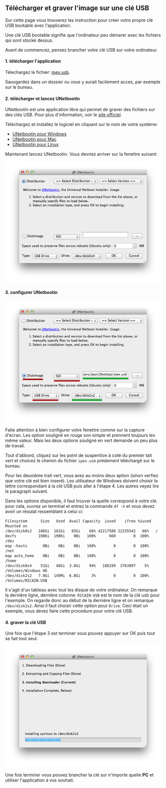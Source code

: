 ## Télécharger et graver l'image sur une clé USB

Sur cette page vous trouverez les instruction pour créer votre propre clé USB bootable avec l'application.

Une clé USB bootable signifie que l'ordinateur peu démarer avec les fichiers qui sont stocké dessus.

Avant de commencez, pensez brancher votre clé USB sur votre ordinateur.

#### 1. télécharger l'application

Télechargez le fichier: [ipex.usb](http://google.com).

Sauvgardez dans un dossier ou vous y aurait facilement acces, par exemple sur le bureau.

#### 2. télécharger et lancez UNetbootin

UNetbootin est une application libre qui permet de graver des fichiers sur des clés USB. Pour plus d'information, voir le [site officiel](http://unetbootin.sourceforge.net/).

Téléchargez et installez le logiciel en cliquant sur le nom de votre systéme:

- [UNetbootin pour Windows](http://unetbootin.sourceforge.net/unetbootin-windows-latest.exe)
- [UNetbootin pour Mac](http://unetbootin.sourceforge.net/unetbootin-mac-latest.zip)
- [UNetbootin pour Linux](http://unetbootin.sourceforge.net/unetbootin-linux-latest)

Maintenant lancez UNetbootin. Vous devriez arriver sur la fenettre suivant:

![capture1](https://raw.githubusercontent.com/S3LLL/IPEXpress/master/dev/wikimg/capture1.png)

#### 3. configurer UNetbootin

![capture2sou](https://raw.githubusercontent.com/S3LLL/IPEXpress/master/dev/wikimg/capture2sou.png)

Faite attention à bien configurer votre fenettre comme sur la capture d'ecran. Les option souligné en rouge son simple et prennent toujours les même valeur. Mais les deux options souligné en vert demande un peu plus de travail.

Tout d'abbord, cliquez sur les point de suspention à coté du premier tait vert et choicez le chemin du fichier `ipex.usb` prédement téléchargé sur le bureau.

Pour les deuxiéme trait vert, vous avez au moins deux aption (sinon verfiez que votre clé est bien inseré). Les utilisateur de Windows doivent choisir la lettre correspondant à la clé USB puis aller à l'étape 4. Les autres veyez lire le paragraph suivant.

Dans les options disponible, il faut trouver la quelle correspond à votre clé. pour cela, ouvrez un terminal et entrez la commande `df -h` et vous devez avoir un résulat ressemblant à celui ci:

```
Filesystem      Size   Used  Avail Capacity  iused    ifree %iused  Mounted on
/dev/disk0s2   246Gi  161Gi   85Gi    66% 42217580 22235542   66%   /
devfs          190Ki  190Ki    0Bi   100%      660        0  100%   /dev
map -hosts       0Bi    0Bi    0Bi   100%        0        0  100%   /net
map auto_home    0Bi    0Bi    0Bi   100%        0        0  100%   /home
/dev/disk0s4    51Gi   48Gi  3.6Gi    94%   188199  3763897    5%   /Volumes/Windows HD
/dev/disk2s2   7.0Gi  149Mi  6.8Gi     3%        0        0  100%   /Volumes/RICAIN-USB
```

Il s'agit d'un tableau avec tout les disque de votre ordinateur. On remarque la dernière ligne, dernière colonne: `RICAIN-USB` est le nom de la clé usb pour l'exemple. On regarde donc au début de la derniére ligne et on remarque `/dev/disk2s2`. Ainsi il faut choisir cette option pour `Drive`. Ceci était un exemple, vous devez faire cette procedure pour votre clé USB.

#### 4. graver la clé USB

Une fois que l'étape 3 est terminer vous pouvez appuyer sur OK puis tout se fait tout seul:

![capture3](https://raw.githubusercontent.com/S3LLL/IPEXpress/master/dev/wikimg/capture3.png)

Une fois terminer vous pouvez brancher la clé sur n'importe quelle **PC** et utiliser l'application à vos souhait.
